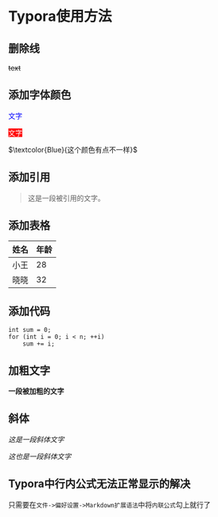 # Typora使用方法

## 删除线

~~text~~

## 添加字体颜色

<span style='color:blue;'>文字</span>

<span style='color:white;background:red'>文字</span>

$\textcolor{Blue}{这个颜色有点不一样}$ 

## 添加引用

> 这是一段被引用的文字。

## 添加表格

| 姓名 | 年龄 |
| ---- | ---- |
| 小王 | 28   |
| 晓晓 | 32   |

## 添加代码

```
int sum = 0;
for (int i = 0; i < n; ++i)
	sum += i;
```

## 加粗文字

**一段被加粗的文字**

## 斜体

*这是一段斜体文字*

_这也是一段斜体文字_

## Typora中行内公式无法正常显示的解决

只需要在`文件->偏好设置->Markdown扩展语法`中将`内联公式`勾上就行了
